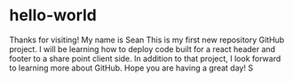 # hello-world
Thanks for visiting! My name is Sean
This is my first new repository GitHub project. 
I will be learning how to deploy code built for a react header and footer to a share point client side. 
In addition to that project, I look forward to learning more about GitHub.
Hope you are having a great day!
S
